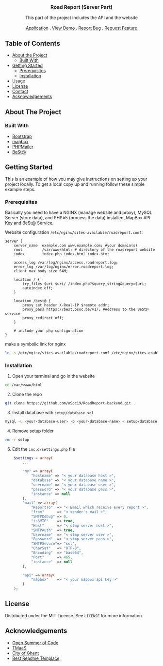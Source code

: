 <br />
<p align="center">
	<h3 align="center">Road Report (Server Part)</h3>
	<p align="center">This part of the project includes the API and the website
		<br />
		<br />
		<a href="https://github.com/oSoc19/RoadReport">Application</a>
		.
		<a href="https://roadreport.osoc.be/">View Demo</a>
		.
		<a href="https://github.com/oSoc19/RoadReport-backend/issues">Report Bug</a>
		.
		<a href="https://github.com/oSoc19/RoadReport-backend/issues">Request Feature</a>
	</p>
</p>

<!-- TABLE OF CONTENTS -->
## Table of Contents

* [About the Project](#about-the-project)
  * [Built With](#built-with)
* [Getting Started](#getting-started)
  * [Prerequisites](#prerequisites)
  * [Installation](#installation)
* [Usage](#usage)
* [License](#license)
* [Contact](#contact)
* [Acknowledgements](#acknowledgements)


<!-- ABOUT THE PROJECT -->
## About The Project


### Built With
* [Bootstrap](https://getbootstrap.com)
* [mapbox](https://mapbox.com)
* [PHPMailer](https://github.com/PHPMailer/PHPMailer)
* [BeSt@](https://github.com/oSoc19/best)


<!-- GETTING STARTED -->
## Getting Started

This is an example of how you may give instructions on setting up your project locally.
To get a local copy up and running follow these simple example steps.

### Prerequisites

Basically you need to have a NGINX (manage website and proxy), MySQL Server (store data), and PHP≥5 (process the data) installed, MapBox API Key and BeSt@ Service.

Website configuration `/etc/nginx/sites-available/roadreport.conf`:
```
server {
    server_name  example.com www.example.com; #your domain(s)
    root         /var/www/html; # directory of the roadreport website
    index        index.php index.html index.htm;

    access_log /var/log/nginx/access.roadreport.log;
    error_log /var/log/nginx/error.roadreport.log;
    client_max_body_size 64M;

    location / {
        try_files $uri $uri/ /index.php?$query_string&query=$uri;
        autoindex off;
    }

    location /best@ {
        proxy_set_header X-Real-IP $remote_addr;
        proxy_pass https://best.osoc.be/v1/; #Address to the BeSt@ service
        proxy_redirect off;
    }

    # include your php configuration
}
```
make a symbolic link for nginx
```sh
ln -s /etc/nginx/sites-available/roadreport.conf /etc/nginx/sites-enabled/roadreport.conf
```


### Installation

1. Open your terminal and go in the website 
```sh
cd /var/wwww/html
```
2. Clone the repo
```sh
git clone https://github.com/oSoc19/RoadReport-backend.git .
```
3. Install database with `setup/database.sql`
```sh
mysql -u <your-database-user> -p <your-database-name> < setup/database.sql
```
4. Remove setup folder
```sh
rm -r setup
```
5. Edit the `inc.d/settings.php` file
```php
	$settings = array(
		...

		"my" => array(
			"hostname" => "< your database host >",
			"database" => "< your database name >",
			"username" => "< your database user >",
			"password" => "< your database pass >",
			"instance" => null
		),
		"mail" => array(
			"ReportTo"	=> "< Email which receive every report >",
			"from"		=> "< sender's mail >",
			"SMTPDebug"	=> 0,
			"isSMTP"	=> true,
			"Host"		=> "< stmp server host >",
			"SMTPAuth"	=> true,
			"Username"	=> "< stmp server user >",
			"Password"	=> "< stmp server pass >",
			"SMTPSecure"=> "ssl",
			"CharSet"	=> "UTF-8",
			"Encoding"	=> "base64",
			"Port" 		=> 465,
			"instance"	=> null
		),

		"api" => array(
			"mapbox"	=> "< your mapbox api key >"
		)
	);
```

<!-- LICENSE -->
## License

Distributed under the MIT License. See `LICENSE` for more information.

<!-- ACKNOWLEDGEMENTS -->
## Acknowledgements
* [Open Summer of Code](https://2019.summerofcode.be)
* [TMaaS](https://drive.tmaas.eu/)
* [City of Ghent](https://visit.gent.be/fr)
* [Best Readme Templace](https://github.com/othneildrew/Best-README-Template)